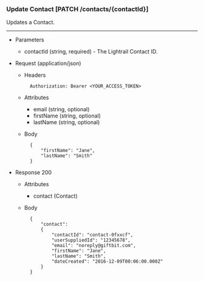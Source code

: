 ### Update Contact [PATCH /contacts/{contactId}]
Updates a Contact.

---
+ Parameters
    + contactId (string, required) - The Lightrail Contact ID.
    
+ Request (application/json)
    + Headers
    
            Authorization: Bearer <YOUR_ACCESS_TOKEN>
            
    + Attributes
        + email (string, optional) 
        + firstName (string, optional)
        + lastName (string, optional) 
            
    + Body
    
            {
                "firstName": "Jane",
                "lastName": "Smith"
            }
    
+ Response 200
    + Attributes 
        + contact (Contact)

    + Body
    
            {
                "contact":
                {
                    "contactId": "contact-0fxxcf",
                    "userSuppliedId": "12345678",
                    "email": "noreply@giftbit.com",
                    "firstName": "Jane",
                    "lastName": "Smith",
                    "dateCreated": "2016-12-09T00:06:00.000Z"
                }
            }

